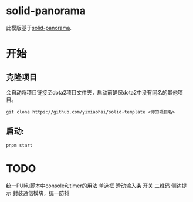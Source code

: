 # solid-panorama
此模版基于[solid-panorama](https://github.com/RobinCodeX/solid-panorama).

# 开始
## 克隆项目
会自动将项目链接至dota2项目文件夹，启动前确保dota2中没有同名的其他项目。
```
git clone https://github.com/yixiaohai/solid-template <你的项目名>
```
## 启动:
```
pnpm start
```

# TODO
统一PUI和脚本中console和timer的用法
单选框
滑动输入条
开关
二维码
侧边提示
封装通信模块，统一防抖